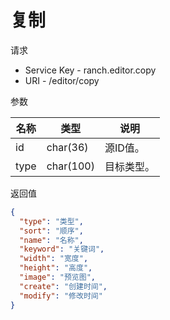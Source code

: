# 复制

请求
- Service Key - ranch.editor.copy
- URI - /editor/copy

参数

|名称|类型|说明|
|---|---|---|
|id|char(36)|源ID值。|
|type|char(100)|目标类型。|

返回值
```json
{
  "type": "类型",
  "sort": "顺序",
  "name": "名称",
  "keyword": "关键词",
  "width": "宽度",
  "height": "高度",
  "image": "预览图",
  "create": "创建时间",
  "modify": "修改时间"
}
```